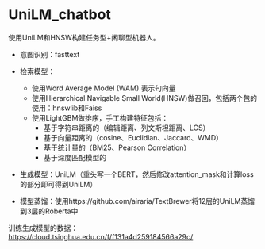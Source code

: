 # UniLM_chatbot
使用UniLM和HNSW构建任务型+闲聊型机器人。

+ 意图识别：fasttext

+ 检索模型：
  - 使用Word Average Model (WAM) 表示句向量
  - 使用Hierarchical Navigable Small World(HNSW)做召回，包括两个包的使用：hnswlib和Faiss
  - 使用LightGBM做排序，手工构建特征包括：
    - 基于字符串距离的（编辑距离、列文斯坦距离、LCS）
    - 基于向量距离的（cosine、Euclidian、Jaccard、WMD）
    - 基于统计量的（BM25、Pearson Correlation）
    - 基于深度匹配模型的

+ 生成模型：UniLM（重头写一个BERT，然后修改attention_mask和计算loss的部分即可得到UniLM）

+ 模型蒸馏：使用https://github.com/airaria/TextBrewer将12层的UniLM蒸馏到3层的Roberta中



训练生成模型的数据：https://cloud.tsinghua.edu.cn/f/f131a4d259184566a29c/

